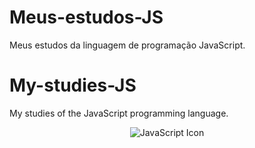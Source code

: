# Meus-estudos-JS
Meus estudos da linguagem de programação JavaScript.

# My-studies-JS
My studies of the JavaScript programming language.

<p align="center">
  <img src="https://user-images.githubusercontent.com/81983803/126824118-7fca07ce-aa74-4bbe-91d6-0e61aa2f439d.png" alt="JavaScript Icon"/>
</p>
